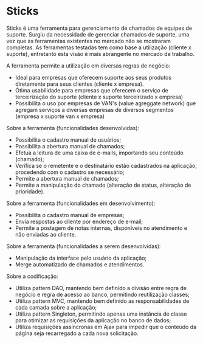 # Sticks
Sticks é uma ferramenta para gerenciamento de chamados de equipes de suporte.
Surgiu da necessidade de gerenciar chamados de suporte, uma vez que as ferramentas existentes no mercado não se mostraram completas.
As ferramentas testadas tem como base a utilização (cliente x suporte), entretanto esta visão é mais abrangente no mercado de trabalho.

A ferramenta permite a utilização em diversas regras de negócio:
- Ideal para empresas que oferecem suporte aos seus produtos diretamente para seus clientes (cliente x empresa).
- Ótima usabilidade para empresas que oferecem o serviço de terceirização do suporte (cliente x suporte terceirizado x empresa)
- Possibilita o uso por empresas de VAN's (value agreggate network) que agregam serviços a diversas empresas de diversos segmentos (empresa x suporte van x empresa)

Sobre a ferramenta (funcionalidades desenvolvidas):
- Possibilita o cadastro manual de usuários;
- Possibilita a abertura manual de chamados;
- Efetua a leitura de uma caixa de e-mails, importando seu conteúdo (chamado);
- Verifica se o remetente e o destinatário estão cadastrados na aplicação, procedendo com o cadastro se necessário;
- Permite a abertura manual de chamados;
- Permite a manipulação do chamado (alteração de status, alteração de prioridade).

Sobre a ferramenta (funcionalidades em desenvolvimento):
- Possibilita o cadastro manual de empresas;
- Envia respostas ao cliente por endereço de e-mail;
- Permite a postagem de notas internas, disponíveis no atendimento e não enviadas ao cliente.

Sobre a ferramenta (funcionalidades a serem desenvolvidas):
- Manipulação da interface pelo usuário da aplicação;
- Merge automatizado de chamados e atendimentos.

Sobre a codificação:
- Utiliza pattern DAO, mantendo bem definido a divisão entre regra de negócio e regra de acesso ao banco, permitindo reutilização classes;
- Utiliza pattern MVC, mantendo bem definido as responsabilidades de cada camada sobre a aplicação;
- Utiliza pattern Singleton, permitindo apenas uma instância de classe para otimizar as requisições da aplicação no banco de dados;
- Utiliza requisições assíncronas em Ajax para impedir que o conteúdo da página seja recarregado a cada nova solicitação.
